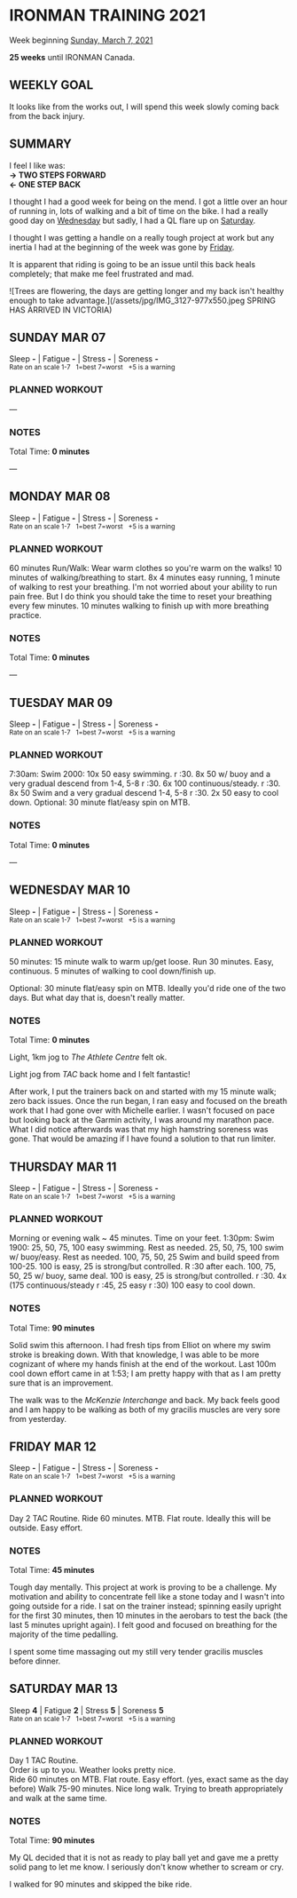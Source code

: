 # IRONMAN TRAINING 2021
Week beginning [Sunday, March 7, 2021](javascript:flick('sun');)

**25 weeks** until IRONMAN Canada.

## WEEKLY GOAL
It looks like from the works out, I will spend this week slowly coming back from the back injury.

## SUMMARY
I feel I like was:  
**&rarr; TWO STEPS FORWARD**   
**&larr; ONE STEP BACK**

I thought I had a good week for being on the mend.  I got a little over an hour of running in, lots of walking and a bit of time on the bike.  I had a really good day on [Wednesday](javascript:flick('wed');) but sadly, I had a QL flare up on [Saturday](javascript:flick('sat');).

I thought I was getting a handle on a really tough project at work but any inertia I had at the beginning of the week was gone by [Friday](javascript:flick('fri');).

It is apparent that riding is going to be an issue until this back heals completely; that make me feel frustrated and mad.

![Trees are flowering, the days are getting longer and my back isn't healthy enough to take advantage.](/assets/jpg/IMG_3127-977x550.jpeg SPRING HAS ARRIVED IN VICTORIA)
## SUNDAY MAR 07
Sleep **-** | Fatigue **-** | Stress **-** | Soreness **-**  
<sup>Rate on an scale 1-7 &nbsp; 1=best 7=worst &nbsp; +5 is a warning</sup>

### PLANNED WORKOUT
&mdash; 

### NOTES
Total Time: **0 minutes**

&mdash; 


<!---->
## MONDAY MAR 08
Sleep **-** | Fatigue **-** | Stress **-** | Soreness **-**  
<sup>Rate on an scale 1-7 &nbsp; 1=best 7=worst &nbsp; +5 is a warning</sup>

### PLANNED WORKOUT
60 minutes Run/Walk: Wear warm clothes so you're warm on the walks!
10 minutes of walking/breathing to start. 
8x 4 minutes easy running, 1 minute of walking to rest your breathing. I'm not worried about your ability to run pain free. But I do think you should take the time to reset your breathing every few minutes. 
10 minutes walking to finish up with more breathing practice.

### NOTES
Total Time: **0 minutes**

&mdash; 


<!---->
## TUESDAY MAR 09
Sleep **-** | Fatigue **-** | Stress **-** | Soreness **-**  
<sup>Rate on an scale 1-7 &nbsp; 1=best 7=worst &nbsp; +5 is a warning</sup>

### PLANNED WORKOUT
7:30am: Swim 2000: 10x 50 easy swimming. r :30. 8x 50 w/ buoy and a very gradual descend from 1-4, 5-8 r :30. 6x 100 continuous/steady. r :30. 8x 50 Swim and a very gradual descend 1-4, 5-8 r :30. 2x 50 easy to cool down. 
Optional: 30 minute flat/easy spin on MTB.

### NOTES
Total Time: **0 minutes**

&mdash; 


<!---->
## WEDNESDAY MAR 10
Sleep **-** | Fatigue **-** | Stress **-** | Soreness **-**  
<sup>Rate on an scale 1-7 &nbsp; 1=best 7=worst &nbsp; +5 is a warning</sup>

### PLANNED WORKOUT
50 minutes: 15 minute walk to warm up/get loose. Run 30 minutes. Easy, continuous. 5 minutes of walking to cool down/finish up.

Optional: 30 minute flat/easy spin on MTB. Ideally you'd ride one of the two days. But what day that is, doesn't really matter.

### NOTES
Total Time: **0 minutes**

Light, 1km jog to _The Athlete Centre_ felt ok.

Light jog from _TAC_ back home and I felt fantastic!

After work, I put the trainers back on and started with my 15 minute walk; zero back issues.  Once the run began, I ran easy and focused on the breath work that I had gone over with Michelle earlier.  I wasn't focused on pace but looking back at the Garmin activity, I was around my marathon pace.  What I did notice afterwards was that my high hamstring soreness was gone.  That would be amazing if I have found a solution to that run limiter.


<!---->
## THURSDAY MAR 11
Sleep **-** | Fatigue **-** | Stress **-** | Soreness **-**  
<sup>Rate on an scale 1-7 &nbsp; 1=best 7=worst &nbsp; +5 is a warning</sup>

### PLANNED WORKOUT
Morning or evening walk ~ 45 minutes. Time on your feet. 
1:30pm: Swim 1900: 25, 50, 75, 100 easy swimming. Rest as needed. 25, 50, 75, 100 swim w/ buoy/easy. Rest as needed. 100, 75, 50, 25 Swim and build speed from 100-25. 100 is easy, 25 is strong/but controlled. R :30 after each. 100, 75, 50, 25 w/ buoy, same deal. 100 is easy, 25 is strong/but controlled. r :30. 4x (175 continuous/steady r :45, 25 easy r :30) 100 easy to cool down.

### NOTES
Total Time: **90 minutes**

Solid swim this afternoon.  I had fresh tips from Elliot on where my swim stroke is breaking down.  With that knowledge, I was able to be more cognizant of where my hands finish at the end of the workout.  Last 100m cool down effort came in at 1:53; I am pretty happy with that as I am pretty sure that is an improvement.

The walk was to the _McKenzie Interchange_ and back.  My back feels good and I am happy to be walking as both of my gracilis muscles are very sore from yesterday.

<!---->
## FRIDAY MAR 12
Sleep **-** | Fatigue **-** | Stress **-** | Soreness **-**  
<sup>Rate on an scale 1-7 &nbsp; 1=best 7=worst &nbsp; +5 is a warning</sup>

### PLANNED WORKOUT
Day 2 TAC Routine. 
Ride 60 minutes. MTB. Flat route. Ideally this will be outside. Easy effort.

### NOTES
Total Time: **45 minutes**

Tough day mentally.  This project at work is proving to be a challenge.  My motivation and ability to concentrate fell like a stone today and I wasn't into going outside for a ride.  I sat on the trainer instead; spinning easily upright for the first 30 minutes, then 10 minutes in the aerobars to test the back (the last 5 minutes upright again).  I felt good and focused on breathing for the majority of the time pedalling.

I spent some time massaging out my still very tender gracilis muscles before dinner.


<!---->
## SATURDAY MAR 13
Sleep **4** | Fatigue **2** | Stress **5** | Soreness **5**  
<sup>Rate on an scale 1-7 &nbsp; 1=best 7=worst &nbsp; +5 is a warning</sup>

### PLANNED WORKOUT
Day 1 TAC Routine.   
Order is up to you. Weather looks pretty nice.   
Ride 60 minutes on MTB. Flat route. Easy effort. (yes, exact same as the day before) 
Walk 75-90 minutes. Nice long walk. Trying to breath appropriately and walk at the same time.

### NOTES
Total Time: **90 minutes**

My QL decided that it is not as ready to play ball yet and gave me a pretty solid pang to let me know.  I seriously don't know whether to scream or cry.

I walked for 90 minutes and skipped the bike ride.